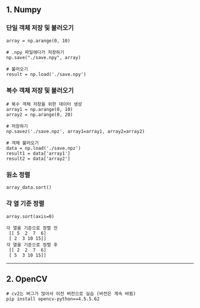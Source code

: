 ## 1. Numpy
### 단일 객체 저장 및 불러오기
```
array = np.arange(0, 10)

# .npy 파일에다가 저장하기
np.save("./save.npy", array)

# 불러오기
result = np.load('./save.npy')
```

### 복수 객체 저장 및 불러오기
```
# 복수 객체 저장을 위한 데이터 생성
array1 = np.arange(0, 10)
array2 = np.arange(0, 20)

# 저장하기
np.savez('./save.npz', array1=array1, array2=array2)

# 객체 불러오기
data = np.load('./save.npz')
result1 = data['array1']
result2 = data['array2']
```

### 원소 정렬
```
array_data.sort()
```

### 각 열 기준 정렬

```
array.sort(axis=0)

각 열을 기준으로 정렬 전 
 [[ 5  2  7  6]
 [ 2  3 10 15]]
각 열을 기준으로 정렬 후 
 [[ 2  2  7  6]
 [ 5  3 10 15]]
```


<hr>

## 2. OpenCV
```
# cv2는 버그가 많아서 이전 버전으로 실습 (버전은 계속 바뀜) 
pip install opencv-python==4.5.5.62
```
